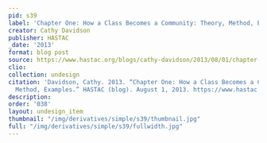 ```yaml
---
pid: s39
label: 'Chapter One: How a Class Becomes a Community: Theory, Method, Examples'
creator: Cathy Davidson
publisher: HASTAC
_date: '2013'
format: blog post
source: https://www.hastac.org/blogs/cathy-davidson/2013/08/01/chapter-one-how-class-becomes-community-theory-method-examples
clio:
collection: undesign
citation: 'Davidson, Cathy. 2013. “Chapter One: How a Class Becomes a Community: Theory,
  Method, Examples.” HASTAC (blog). August 1, 2013. https://www.hastac.org/blogs/cathy-davidson/2013/08/01/chapter-one-how-class-becomes-community-theory-method-examples.'
description:
order: '038'
layout: undesign_item
thumbnail: "/img/derivatives/simple/s39/thumbnail.jpg"
full: "/img/derivatives/simple/s39/fullwidth.jpg"
---
```


